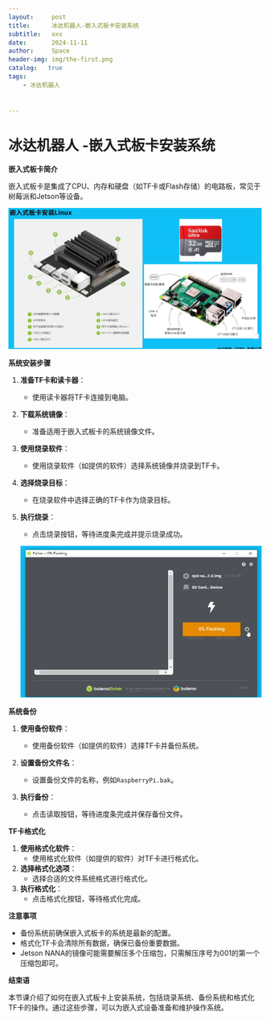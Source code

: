 ```yaml
---
layout:     post
title:      冰达机器人-嵌入式板卡安装系统
subtitle:   xxx
date:       2024-11-11
author:     Space
header-img: img/the-first.png
catalog:   true
tags:
    - 冰达机器人


---
```




# 冰达机器人 -嵌入式板卡安装系统

**嵌入式板卡简介**

嵌入式板卡是集成了CPU、内存和硬盘（如TF卡或Flash存储）的电路板，常见于树莓派和Jetson等设备。

![image-20241017190815821](https://raw.githubusercontent.com/dhw2536/Picture/main/202411111214365.png)

**系统安装步骤**

1. **准备TF卡和读卡器**：

   - 使用读卡器将TF卡连接到电脑。

2. **下载系统镜像**：

   - 准备适用于嵌入式板卡的系统镜像文件。

3. **使用烧录软件**：

   - 使用烧录软件（如提供的软件）选择系统镜像并烧录到TF卡。

4. **选择烧录目标**：

   - 在烧录软件中选择正确的TF卡作为烧录目标。

5. **执行烧录**：

   - 点击烧录按钮，等待进度条完成并提示烧录成功。

   ![image-20241017191116399](https://raw.githubusercontent.com/dhw2536/Picture/main/202411111214366.png)

**系统备份**

1. **使用备份软件**：

   - 使用备份软件（如提供的软件）选择TF卡并备份系统。

2. **设置备份文件名**：

   - 设置备份文件的名称，例如`RaspberryPi.bak`。

3. **执行备份**：

   - 点击读取按钮，等待进度条完成并保存备份文件。

   

**TF卡格式化**

1. **使用格式化软件**：
   - 使用格式化软件（如提供的软件）对TF卡进行格式化。
2. **选择格式化选项**：
   - 选择合适的文件系统格式进行格式化。
3. **执行格式化**：
   - 点击格式化按钮，等待格式化完成。

**注意事项**

- 备份系统前确保嵌入式板卡的系统是最新的配置。
- 格式化TF卡会清除所有数据，确保已备份重要数据。
- Jetson NANA的镜像可能需要解压多个压缩包，只需解压序号为001的第一个压缩包即可。

**结束语**

本节课介绍了如何在嵌入式板卡上安装系统，包括烧录系统、备份系统和格式化TF卡的操作。通过这些步骤，可以为嵌入式设备准备和维护操作系统。





